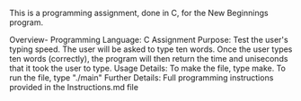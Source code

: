 This is a programming assignment, done in C, for the New Beginnings program. 

Overview-
Programming Language: C
Assignment Purpose: Test the user's typing speed. The user will be asked to type ten words. Once the user types ten words (correctly), the program will then return the time and uniseconds that it took the user to type.
Usage Details:
	To make the file, type make.
	To run the file, type "./main"
Further Details:
	Full programming instructions provided in the Instructions.md file


